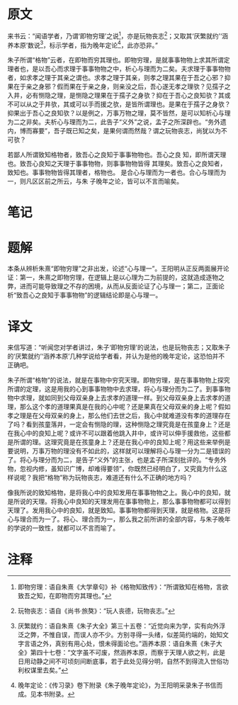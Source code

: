 # 原文
来书云：“闻语学者，乃谓‘即物穷理’之说[^1]，亦是玩物丧志[^2]；又取其‘厌繁就约’‘涵养本原’数说[^3]，标示学者，指为晚年定论[^4]，此亦恐非。”

朱子所谓“格物”云者，在即物而穷其理也。即物穷理，是就事事物物上求其所谓定理者也，是以吾心而求理于事事物物之中，析心与理而为二矣。夫求理于事事物物者，如求孝之理于其亲之谓也。求孝之理于其亲，则孝之理其果在于吾之心邪？抑果在于亲之身邪？假而果在于亲之身，则亲没之后，吾心遂无孝之理欤？见孺子之入井，必有恻隐之理，是恻隐之理果在于孺子之身欤？抑在于吾心之良知欤？其或不可以从之于井欤，其或可以手而援之欤，是皆所谓理也。是果在于孺子之身欤？抑果出于吾心之良知欤？以是例之，万事万物之理，莫不皆然，是可以知析心与理为二之非矣。夫析心与理而为二，此告子“义外”之说，孟子之所深辟也。“务外遗内，博而寡要”，吾子既已知之矣，是果何谓而然哉？谓之玩物丧志，尚犹以为不可欤？

若鄙人所谓致知格物者，致吾心之良知于事事物物也。吾心之良
知，即所谓天理也。致吾心良知之天理于事事物物，则事事物物皆得
其理矣。致吾心之良知者，致知也。事事物物皆得其理者，格物也。
是合心与理而为一者也。合心与理而为一，则凡区区前之所云，与朱
子晚年之论，皆可以不言而喻矣。
# 笔记

# 题解
本条从辨析朱熹“即物穷理”之非出发，论述“心与理一”。王阳明从正反两面展开论证：第一，朱熹之即物穷理，在逻辑上是以心理为二为前提的，这就造成逐物之弊，进而可能导致理之不存的困境，从而从反面论证了心与理一；第二，正面论析“致吾心之良知于事事物物”的逻辑结论即是心与理一。
# 译文
来信写道：“听闻您对学者讲过，朱子‘即物穷理’的说法，也是玩物丧志；又取朱子的‘厌繁就约’‘涵养本原’几种学说给学者看，并认为是他的晚年定论，这恐怕并不正确吧。

朱子所谓“格物”的说法，就是在事物中穷究天理。即物穷理，是在事事物物上探究所谓的定理，这是用我的心到事事物物中去求理，将心与理分而为二了。到事事物物中求理，就如同到父母双亲身上去求孝的道理一样。到父母双亲身上去求孝的道理，那么这个孝的道理果真是在我的心中呢？还是果真在父母双亲的身上呢？假如孝之理是在父母双亲的身上，那么他们去世之后，我心中就难道没有孝的道理存在了吗？看到孩童落井，一定会有恻隐的理，这种恻隐之理究竟是在孩童身上？还是在我心中的良知上呢？或许不可以跟着他跳入井中，或许可以伸手援救他，这些都是所谓的理。这理究竟是在孩童身上？还是在我心中的良知上呢？用这些来举例是要说明，万事万物的理没有不如此的，这样就可以理解将心与理一分为二是错误的了。将心与理分而为二，是告子“义外”的主张，也是孟子所深刻批评的。“专务外物，忽视内修，虽知识广博，却难得要领”，你既然已经明白了，又究竟为什么这样说呢？我把“格物”称为玩物丧志，难道还有什么不正确的地方吗？

像我所说的致知格物，是将我心中的良知发用在事事物物之上。我心中的良知，就是所说的天理。将我心中良知的天理发用在事事物物上，那么事事物物都可以得到天理了。发用我心中的良知，就是致知。事事物物都得到天理，就是格物。这是将心与理合而为一了。将心、理合而为一，那么我之前所讲的全部内容，与朱子晚年的学说的一致性，就都可以不言而喻了。

# 注释

[^1]: 即物穷理：语自朱熹《大学章句》补《格物知致传》：“所谓致知在格物，言欲致吾之知，在即物而穷其理也。”
[^2]: 玩物丧志：语自《尚书·旅獒》：“玩人丧德，玩物丧志。”
[^3]: 厌繁就约：语自朱熹《朱子大全》第三十五卷：“近觉向来为学，实有向外浮泛之弊，不惟自误，而误人亦不少。方别寻得一头绪，似差简约端的，始知文字言语之外，真别有用心处，恨未得面论也。”涵养本原：语自朱熹《朱子大全》第四十七卷：“文字虽不可废，然涵养本原，而察于天理人欲之判，此是日用动静之间不可顷刻间断底事，若于此处见得分明，自然不到得流入世俗功利权谋里去矣。”
[^4]: 晚年定论：《传习录》卷下附录《朱子晚年定论》，为王阳明采录朱子书信而成。见本书附录。